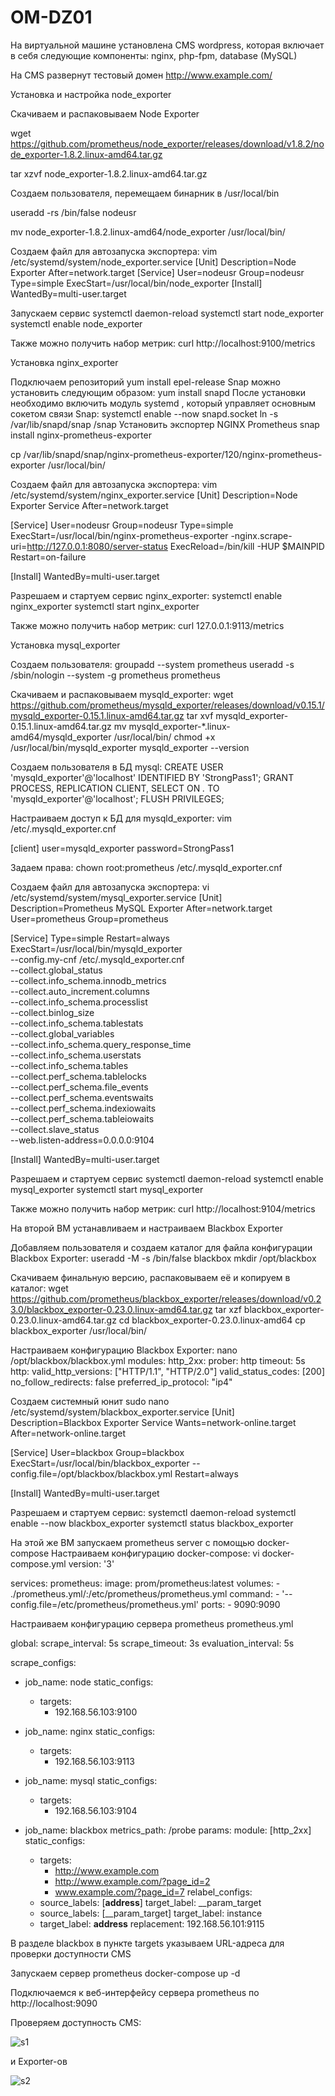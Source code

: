 # OM-DZ01

На виртуальной машине установлена CMS wordpress, которая включает в себя следующие компоненты: 
nginx, php-fpm, database (MySQL)

На CMS развернут тестовый домен http://www.example.com/

Установка и настройка node_exporter

Скачиваем и распаковываем Node Exporter

wget https://github.com/prometheus/node_exporter/releases/download/v1.8.2/node_exporter-1.8.2.linux-amd64.tar.gz

tar xzvf node_exporter-1.8.2.linux-amd64.tar.gz

Создаем пользователя, перемещаем бинарник в /usr/local/bin

useradd -rs /bin/false nodeusr

mv node_exporter-1.8.2.linux-amd64/node_exporter /usr/local/bin/

Создаем файл для автозапуска экспортера:
vim /etc/systemd/system/node_exporter.service
[Unit]
Description=Node Exporter
After=network.target
[Service]
User=nodeusr
Group=nodeusr
Type=simple
ExecStart=/usr/local/bin/node_exporter
[Install]
WantedBy=multi-user.target

Запускаем сервис
systemctl daemon-reload
systemctl start node_exporter
systemctl enable node_exporter

Также можно получить набор метрик:
curl http://localhost:9100/metrics


Установка nginx_exporter

Подключаем репозиторий
yum install epel-release
Snap можно установить следующим образом:
yum install snapd
После установки необходимо включить модуль systemd , который управляет основным сокетом связи Snap:
systemctl enable --now snapd.socket
ln -s /var/lib/snapd/snap /snap
Установить экспортер NGINX Prometheus
snap install nginx-prometheus-exporter

cp /var/lib/snapd/snap/nginx-prometheus-exporter/120/nginx-prometheus-exporter /usr/local/bin/

Создаем файл для автозапуска экспортера:
vim /etc/systemd/system/nginx_exporter.service
[Unit]
Description=Node Exporter Service
After=network.target

[Service]
User=nodeusr
Group=nodeusr
Type=simple
ExecStart=/usr/local/bin/nginx-prometheus-exporter -nginx.scrape-uri=http://127.0.0.1:8080/server-status
ExecReload=/bin/kill -HUP $MAINPID
Restart=on-failure

[Install]
WantedBy=multi-user.target

Разрешаем и стартуем сервис nginx_exporter:
systemctl enable nginx_exporter
systemctl start nginx_exporter

Также можно получить набор метрик:
curl 127.0.0.1:9113/metrics


Установка mysql_exporter

Создаем пользователя:
groupadd --system prometheus
useradd -s /sbin/nologin --system -g prometheus prometheus

Скачиваем и распаковываем mysqld_exporter:
wget https://github.com/prometheus/mysqld_exporter/releases/download/v0.15.1/mysqld_exporter-0.15.1.linux-amd64.tar.gz
tar xvf mysqld_exporter-0.15.1.linux-amd64.tar.gz
mv  mysqld_exporter-*.linux-amd64/mysqld_exporter /usr/local/bin/
chmod +x /usr/local/bin/mysqld_exporter
mysqld_exporter  --version

Создаем пользователя в БД mysql:
CREATE USER 'mysqld_exporter'@'localhost' IDENTIFIED BY 'StrongPass1';
GRANT PROCESS, REPLICATION CLIENT, SELECT ON *.* TO 'mysqld_exporter'@'localhost';
FLUSH PRIVILEGES;

Настраиваем доступ к БД для mysqld_exporter: 
vim /etc/.mysqld_exporter.cnf

[client]
user=mysqld_exporter
password=StrongPass1

Задаем права:
chown root:prometheus /etc/.mysqld_exporter.cnf

Создаем файл для автозапуска экспортера:
vi /etc/systemd/system/mysql_exporter.service
[Unit]
Description=Prometheus MySQL Exporter
After=network.target
User=prometheus
Group=prometheus

[Service]
Type=simple
Restart=always
ExecStart=/usr/local/bin/mysqld_exporter \
--config.my-cnf /etc/.mysqld_exporter.cnf \
--collect.global_status \
--collect.info_schema.innodb_metrics \
--collect.auto_increment.columns \
--collect.info_schema.processlist \
--collect.binlog_size \
--collect.info_schema.tablestats \
--collect.global_variables \
--collect.info_schema.query_response_time \
--collect.info_schema.userstats \
--collect.info_schema.tables \
--collect.perf_schema.tablelocks \
--collect.perf_schema.file_events \
--collect.perf_schema.eventswaits \
--collect.perf_schema.indexiowaits \
--collect.perf_schema.tableiowaits \
--collect.slave_status \
--web.listen-address=0.0.0.0:9104

[Install]
WantedBy=multi-user.target

Разрешаем и стартуем сервис 
systemctl daemon-reload
systemctl enable mysql_exporter
systemctl start mysql_exporter

Также можно получить набор метрик: 
curl http://localhost:9104/metrics


На второй ВМ устанавливаем и настраиваем Blackbox Exporter

Добавляем пользователя и создаем каталог для файла конфигурации Blackbox Exporter:
useradd -M -s /bin/false blackbox
mkdir /opt/blackbox

Скачиваем финальную версию, распаковываем её и копируем в каталог:
wget https://github.com/prometheus/blackbox_exporter/releases/download/v0.23.0/blackbox_exporter-0.23.0.linux-amd64.tar.gz
tar xzf blackbox_exporter-0.23.0.linux-amd64.tar.gz
cd blackbox_exporter-0.23.0.linux-amd64
cp blackbox_exporter /usr/local/bin/

Настраиваем конфигурацию Blackbox Exporter:
nano /opt/blackbox/blackbox.yml
modules:
  http_2xx:
    prober: http
    timeout: 5s
    http:
      valid_http_versions: ["HTTP/1.1", "HTTP/2.0"]
      valid_status_codes: [200]
      no_follow_redirects: false
      preferred_ip_protocol: "ip4"


Создаем системный юнит
sudo nano /etc/systemd/system/blackbox_exporter.service
[Unit]
Description=Blackbox Exporter Service
Wants=network-online.target
After=network-online.target

[Service]
User=blackbox
Group=blackbox
ExecStart=/usr/local/bin/blackbox_exporter --config.file=/opt/blackbox/blackbox.yml
Restart=always

[Install]
WantedBy=multi-user.target

Разрешаем и стартуем сервис:
systemctl daemon-reload
systemctl enable --now blackbox_exporter
systemctl status blackbox_exporter


На этой же ВМ запускаем prometheus server с помощью docker-compose
Настраиваем конфигурацию docker-compose:
vi docker-compose.yml
version: '3'

services:
  prometheus:
    image: prom/prometheus:latest
    volumes:
    - ./prometheus.yml/:/etc/prometheus/prometheus.yml
    command:
    - '--config.file=/etc/prometheus/prometheus.yml'
    ports:
    - 9090:9090
	
	
Настраиваем конфигурацию сервера prometheus
prometheus.yml

global:
  scrape_interval: 5s
  scrape_timeout: 3s
  evaluation_interval: 5s

scrape_configs:
  - job_name: node
    static_configs:
      - targets:
        - 192.168.56.103:9100

  - job_name: nginx
    static_configs:
      - targets:
        - 192.168.56.103:9113

  - job_name: mysql
    static_configs:
      - targets:
        - 192.168.56.103:9104
		
  - job_name: blackbox
    metrics_path: /probe
    params:
      module: [http_2xx]
    static_configs:
      - targets:
        - http://www.example.com
        - http://www.example.com/?page_id=2
        - www.example.com/?page_id=7
    relabel_configs:
      - source_labels: [__address__]
        target_label: __param_target
      - source_labels: [__param_target]
        target_label: instance
      - target_label: __address__
        replacement: 192.168.56.101:9115


В разделе blackbox в пункте targets указываем URL-адреса для проверки доступности CMS

Запускаем сервер prometheus
docker-compose up -d

Подключаемся к веб-интерфейсу сервера prometheus по http://localhost:9090

Проверяем доступность CMS:

![s1](https://github.com/user-attachments/assets/ae07f9d4-2b14-472c-9a93-173fb296b65b)

и Exporter-ов

![s2](https://github.com/user-attachments/assets/888b9aac-0de2-4945-8811-db82cca1eecb)





